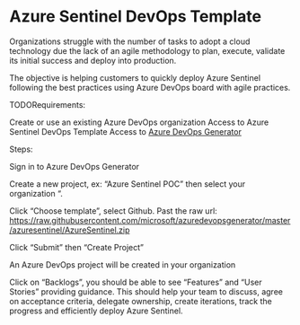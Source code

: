 
# Azure Sentinel DevOps Template

Organizations struggle with the number of tasks to adopt a cloud technology due the lack of an agile methodology to plan, execute,  validate its initial success and deploy into production.

The objective is helping customers to quickly deploy Azure Sentinel following the best practices using Azure DevOps board with agile practices.

TODORequirements:

Create or use an existing Azure DevOps organization
Access to Azure Sentinel DevOps Template
Access to [Azure DevOps Generator](https://azuredevopsdemogenerator.azurewebsites.net/)

Steps:

Sign in to Azure DevOps Generator

Create a new project, ex: “Azure Sentinel POC” then select your organization “.

Click “Choose template”, select Github. Past the raw url: https://raw.githubusercontent.com/microsoft/azuredevopsgenerator/master/azuresentinel/AzureSentinel.zip

Click “Submit” then “Create Project”

An Azure DevOps project will be created in your organization

Click on “Backlogs”, you should be able to see “Features” and “User Stories” providing guidance. This should help your team to discuss, agree on acceptance criteria, delegate ownership, create iterations, track the progress and efficiently deploy Azure Sentinel.
